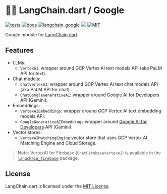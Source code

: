 # 🦜️🔗 LangChain.dart / Google

[![tests](https://img.shields.io/github/actions/workflow/status/davidmigloz/langchain_dart/test.yaml?logo=github&label=tests)](https://github.com/davidmigloz/langchain_dart/actions/workflows/test.yaml)
[![docs](https://img.shields.io/github/actions/workflow/status/davidmigloz/langchain_dart/pages%2Fpages-build-deployment?logo=github&label=docs)](https://github.com/davidmigloz/langchain_dart/actions/workflows/pages/pages-build-deployment)
[![langchain_google](https://img.shields.io/pub/v/langchain_google.svg)](https://pub.dev/packages/langchain_google)
[![](https://dcbadge.vercel.app/api/server/x4qbhqecVR?style=flat)](https://discord.gg/x4qbhqecVR)
[![MIT](https://img.shields.io/badge/license-MIT-purple.svg)](https://github.com/davidmigloz/langchain_dart/blob/main/LICENSE)

Google module for [LangChain.dart](https://github.com/davidmigloz/langchain_dart).

## Features

- LLMs:
  * `VertexAI`: wrapper around GCP Vertex AI text models API (aka PaLM API for text).
- Chat models:
  * `ChatVertexAI`: wrapper around GCP Vertex AI text chat models API (aka PaLM API for chat).
  * `ChatGoogleGenerativeAI`: wrapper around [Google AI for Developers](https://ai.google.dev) API (Gemini).
- Embeddings:
  * `VertexAIEmbeddings`: wrapper around GCP Vertex AI text embedding models API.
  * `GoogleGenerativeAIEmbeddings` wrapper around [Google AI for Developers](https://ai.google.dev) API (Gemini).
- Vector stores:
  * `VertexAIMatchingEngine` vector store that uses GCP Vertex AI Matching 
    Engine and Cloud Storage.

> Note: VertexAI for Firebase (`ChatFirebaseVertexAI`) is available in the [`langchain_firebase`](https://pub.dev/packages/langchain_firebase) package. 

## License

LangChain.dart is licensed under the
[MIT License](https://github.com/davidmigloz/langchain_dart/blob/main/LICENSE).
